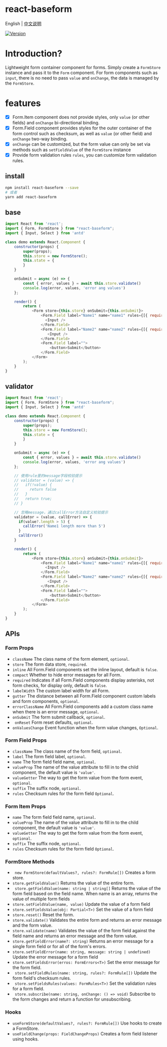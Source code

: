 # react-baseform

English | [中文说明](./README_CN.md)

[![Version](https://img.shields.io/badge/version-0.0.1-green)](https://www.npmjs.com/package/react-baseform)

# Introduction?

Lightweight form container component for forms. Simply create a `FormStore` instance and pass it to the `Form` component. For form components such as `input`, there is no need to pass `value` and `onChange`, the data is managed by the `FormStore`.

# features

- [x] Form.Item component does not provide styles, only `value` (or other fields) and `onChange` bi-directional binding.
- [x] Form.Field component provides styles for the outer container of the form control such as checksum, as well as `value` (or other field) and `onChange` two-way binding.
- [x] `onChange` can be customized, but the form value can only be set via methods such as `setFieldValue` of the `FormStore` instance
- [x] Provide form validation rules `rules`, you can customize form validation rules.

## install

```bash
npm install react-baseform --save
# 或者
yarn add react-baseform
```

## base

```javascript
import React from 'react';
import { Form, FormStore } from "react-baseform";
import { Input, Select } from 'antd'

class demo extends React.Component {
    constructor(props) {
        super(props);
        this.store = new FormStore();
        this.state = {
        }
    }

    onSubmit = async (e) => {
        const { error, values } = await this.store.validate()
        console.log(error, values, 'error ang values')
    };

    render() {
        return (
            <Form store={this.store} onSubmit={this.onSubmit}>
                <Form.Field label="Name1" name="name1" rules={[{ required: true, message: 'Name1 is Empty' }]}>
                  <Input />
                </Form.Field>
                <Form.Field label="Name2" name="name2" rules={[{ required: true, message: 'Name2 is empty' }]}>
                   <Input />
                </Form.Field>
                <Form.Field label="">
                    <button>Submit</button>
                </Form.Field>
            </Form>
        );
    }
}

```
## validator

```javascript
import React from 'react';
import { Form, FormStore } from "react-baseform";
import { Input, Select } from 'antd'

class demo extends React.Component {
    constructor(props) {
        super(props);
        this.store = new FormStore();
        this.state = {
        }
    }

    onSubmit = async (e) => {
        const { error, values } = await this.store.validate()
        console.log(error, values, 'error ang values')
    };

    // 使用rule里的message字段校验提示
    // validator = (value) => {
    //   if(!value) {
    //     return false
    //   }
    //   return true;
    // }

    // 忽略message，通过callError方法自定义校验提示
    validator = (value, callError) => {
      if(value?.length > 5) {
        callError('Name1 length more than 5')
      }
      callError()
    }

    render() {
        return (
            <Form store={this.store} onSubmit={this.onSubmit}>
                <Form.Field label="Name1" name="name1" rules={[{ required: true, message: 'Name1 is Empty' }, { validator: this.validator, message: 'Custom lints' }]}>
                  <Input />
                </Form.Field>
                <Form.Field label="Name2" name="name2" rules={[{ required: true, message: 'Name2 is Empty' }]}>
                   <Input />
                </Form.Field>
                <Form.Field label="">
                    <button>Submit</button>
                </Form.Field>
            </Form>
        );
    }
}

```

## APIs

### Form Props

- `className` The class name of the form element, `optional`.
- `store` The form data store, `required`.
- `inline` All Form.Field components set the inline layout, default is `false`.
- `compact` Whether to hide error messages for all Form.
- `required` Indicates if all Form.Field components display asterisks, not form checks, for display only, default is `false`.
- `labelWidth` The custom label width for all Form.
- `gutter` The distance between all Form.Field component custom labels and form components, `optional`.
- `errorClassName` All Form.Field components add a custom class name when there is an error message, `optional`.
- `onSubmit` The form submit callback, `optional`.
- ` onReset` Form reset defaults, `optional`.
- `onValuesChange` Event function when the form value changes, `Optional`.

### Form Field Props

- `className` The class name of the form field, `optional`.
- `label` The form field label, `optional`.
- `name` The form field field name, `optional`.
- `valueProp` The name of the value attribute to fill in to the child component, the default value is `'value'`.
- `valueGetter` The way to get the form value from the form event, `optional`.
- `suffix` The suffix node, `optional`.
- `rules` Checksum rules for the form field `Optional`.

### Form Item Props
- `name` The form field field name, `optional`.
- `valueProp` The name of the value attribute to fill in to the child component, the default value is `'value'`.
- `valueGetter` The way to get the form value from the form event, `optional`.
- `suffix` The suffix node, `optional`.
- `rules` Checksum rules for the form field `Optional`.

### FormStore Methods

- ` new FormStore(defaultValues?, rules?: FormRule[])` Creates a form store.
- `store.getFieldValue()` Returns the value of the entire form.
- ` store.getFieldValue(name: string | string[]` Returns the value of the form field based on the field name. When name is an array, returns the value of multiple form fields
- `store.setFieldValue(name, value)` Update the value of a form field
- `store.setFieldsValue(obj: Partial<T>)` Set the value of a form field
- `store.reset()` Reset the form.
- `store.validate()` Validates the entire form and returns an error message and the form value.
- `store.validate(name)` Validates the value of the form field against the field name and returns an error message and the form value.
- `store.getFieldError(name?: string)` Returns an error message for a single form field or for all of the form's errors.
- `store.setFieldError(name: string, message: string | undefined)` Update the error message for a form field
- `store.setFieldsError(erros: FormErrors<T>)` Set the error message for the form field.
- ` store.setFieldRules(name: string, rules?: FormRule[])` Update the form field's checksum rules.
- ` store.setFieldsRules(values: FormRules<T>)` Set the validation rules for a form field.
- ` store.subscribe(name: string, onChange: () => void)` Subscribe to the form changes and return a function for unsubscribing.

### Hooks

- `useFormStore(defaultValues?, rules?: FormRule[])` Use hooks to create a FormStore.
- `useFieldChange(props: FieldChangeProps)` Creates a form field listener using hooks.
